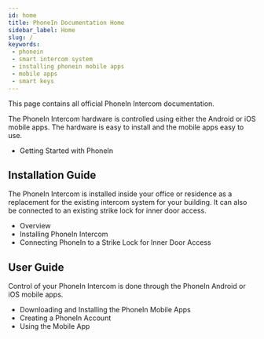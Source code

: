 ```yaml
---
id: home
title: PhoneIn Documentation Home
sidebar_label: Home
slug: /
keywords:
 - phonein
 - smart intercom system
 - installing phonein mobile apps
 - mobile apps
 - smart keys
---
```


This page contains all official PhoneIn Intercom documentation.

The PhoneIn Intercom hardware is controlled using either the Android or iOS mobile apps. The hardware is easy to install and the mobile apps easy to use.

* Getting Started with PhoneIn

## Installation Guide

The PhoneIn Intercom is installed inside your office or residence as a replacement for the existing intercom system for your building. It can also be connected to an existing strike lock for inner door access.

* Overview
* Installing PhoneIn Intercom
* Connecting PhoneIn to a Strike Lock for Inner Door Access

## User Guide

Control of your PhoneIn Intercom is done through the PhoneIn Android or iOS mobile apps. 

* Downloading and Installing the PhoneIn Mobile Apps
* Creating a PhoneIn Account
* Using the Mobile App
